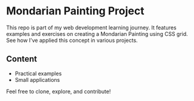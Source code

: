 # Mondarian Painting Project  
This repo is part of my web development learning journey. It features examples and exercises on creating a Mondarian Painting  using CSS grid. See how I've applied this concept in various projects.  
## Content 
- Practical examples
- Small applications

Feel free to clone, explore, and contribute!
